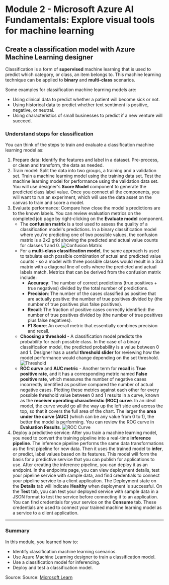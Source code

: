 # Module 2 - Microsoft Azure AI Fundamentals: Explore visual tools for machine learning

## Create a classification model with Azure Machine Learning designer

Classification is a form of **supervised** machine learning that is used to predict which category, or class, an item belongs to. This machine learning technique can be applied to **binary** and **multi-class** scenarios.

Some examples for classification machine learning models are:

* Using clinical data to predict whether a patient will become sick or not.
* Using historical data to predict whether text sentiment is positive, negative, or neutral.
* Using characteristics of small businesses to predict if a new venture will succeed.

### Understand steps for classification

You can think of the steps to train and evaluate a classification machine learning model as:

1. Prepare data: Identify the features and label in a dataset. Pre-process, or clean and transform, the data as needed.
2. Train model: Split the data into two groups, a training and a validation set. Train a machine learning model using the training data set. Test the machine learning model for performance using the validation data set. You will use designer's **Score Model** component to generate the predicted class label value. Once you connect all the components, you will want to run an experiment, which will use the data asset on the canvas to train and score a model.
3. Evaluate performance: Compare how close the model's predictions are to the known labels. You can review evaluation metrics on the completed job page by right-clicking on the **Evaluate model** component.
    * The **confusion matrix** is a tool used to assess the quality of a classification model's predictions. In a binary classification model where you're predicting one of two possible values, the confusion matrix is a 2x2 grid showing the predicted and actual value counts for classes 1 and 0.
      ![Confusion Matrix](https://learn.microsoft.com/en-us/training/wwl-data-ai/create-classification-model-azure-machine-learning-designer/media/confusion-matrix-terms.png)
    * For a **multi-class classification model**, the same approach is used to tabulate each possible combination of actual and predicted value counts - so a model with three possible classes would result in a 3x3 matrix with a diagonal line of cells where the predicted and actual labels match. Metrics that can be derived from the confusion matrix include:
      * **Accuracy**: The number of correct predictions (true positives + true negatives) divided by the total number of predictions.
      * **Precision**: The number of the cases classified as positive that are actually positive: the number of true positives divided by (the number of true positives plus false positives).
      * **Recall**: The fraction of positive cases correctly identified: the number of true positives divided by (the number of true positives plus false negatives).
      * **F1 Score**: An overall metric that essentially combines precision and recall.
    * **Choosing a threshold** - A classification model predicts the probability for each possible class. In the case of a binary classification model, the predicted probability is a value between 0 and 1. Designer has a useful **threshold slider** for reviewing how the model performance would change depending on the set threshold.
      ![Threshold](https://learn.microsoft.com/en-us/training/wwl-data-ai/create-classification-model-azure-machine-learning-designer/media/threshold-example.png)
    * **ROC curve** and **AUC metric** - Another term for **recall** is **True positive rate**, and it has a corresponding metric named **False positive rate**, which measures the number of negative cases incorrectly identified as positive compared the number of actual negative cases. Plotting these metrics against each other for every possible threshold value between 0 and 1 results in a curve, known as the **receiver operating characteristic (ROC) curve**. In an ideal model, the curve would go all the way up the left side and across the top, so that it covers the full area of the chart. The larger the **area under the curve (AUC)** (which can be any value from 0 to 1), the better the model is performing. You can review the ROC curve in **Evaluation Results**.
      ![ROC Curve](https://learn.microsoft.com/en-us/training/wwl-data-ai/create-classification-model-azure-machine-learning-designer/media/roc-curve-example.png)
4. Deploy a predictive service: After you train a machine learning model, you need to convert the training pipeline into a real-time **inference pipeline**. The inference pipeline performs the same data transformations as the first pipeline for new data. Then it uses the trained model to **infer**, or predict, label values based on its features. This model will form the basis for a predictive service that you can publish for applications to use. After creating the inference pipeline, you can deploy it as an endpoint. In the endpoints page, you can view deployment details, test your pipeline service with sample data, and find credentials to connect your pipeline service to a client application. The Deployment state on the **Details** tab will indicate **Healthy** when deployment is successful. On the **Test** tab, you can test your deployed service with sample data in a JSON format to test the service before connecting it to an application. You can find credentials for your service on the **Consume** tab. These credentials are used to connect your trained machine learning model as a service to a client application.

***

### Summary

In this module, you learned how to:

* Identify classification machine learning scenarios.
* Use Azure Machine Learning designer to train a classification model.
* Use a classification model for inferencing.
* Deploy and test a classification model.

Source: Source: [Microsoft Learn](https://learn.microsoft.com/en-us/training/modules/create-classification-model-azure-machine-learning-designer/)
